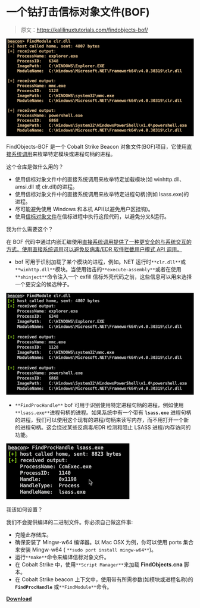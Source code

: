 # 一个钴打击信标对象文件(BOF)

> 原文：<https://kalilinuxtutorials.com/findobjects-bof/>

[![FindObjects-BOF : A Cobalt Strike Beacon Object File (BOF) Project Which Uses Direct System Calls To Enumerate Processes For Specific Loaded Modules Or Process Handles](img//dcff8d5930b8dade55defc1b75e9b7db.png "FindObjects-BOF : A Cobalt Strike Beacon Object File (BOF) Project Which Uses Direct System Calls To Enumerate Processes For Specific Loaded Modules Or Process Handles")](https://1.bp.blogspot.com/-yDnh1hP3GpQ/YOmqmvB0VLI/AAAAAAAAJ8I/-8XgMeW27G0d8-PXp9XiwMbgOLw_Ad_nQCLcBGAsYHQ/s728/FindObjects-BOF_1_FindObjects-700101%25281%2529.png)

FindObjects-BOF 是一个 Cobalt Strike Beacon 对象文件(BOF)项目，它使用[直接系统调用](https://outflank.nl/blog/2019/06/19/red-team-tactics-combining-direct-system-calls-and-srdi-to-bypass-av-edr/)来枚举特定模块或进程句柄的进程。

这个仓库是做什么用的？

*   使用信标对象文件中的直接系统调用来枚举特定加载模块(如 winhttp.dll、amsi.dll 或 clr.dll)的进程。
*   使用信标对象文件中的直接系统调用来枚举特定进程句柄(例如 lsass.exe)的进程。
*   尽可能避免使用 Windows 和本机 API(以避免用户区挂钩)。
*   使用[信标对象文件](https://www.cobaltstrike.com/help-beacon-object-files)在信标进程中执行这段代码，以避免分叉&运行。

我为什么需要这个？

在 BOF 代码中通过内嵌汇编使用[直接系统调用提供了一种更安全的与系统交互的方式。使用直接系统调用可以避免反病毒/EDR 软件拦截用户模式 API 调用。](https://outflank.nl/blog/2020/12/26/direct-syscalls-in-beacon-object-files/)

*   bof 可用于识别加载了某个模块的进程，例如。NET 运行时`**clr.dll**`或`**winhttp.dll**`模块。当使用钴击的`**execute-assembly**`或者在使用`**shinject**`命令注入一个 exfill 信标外壳代码之前，这些信息可以用来选择一个更安全的候选种子。

![](img//d27bec706cf13828821f0bb8b7f4843d.png)

*   `**FindProcHandle**` bof 可用于识别使用特定进程句柄的进程，例如使用`**lsass.exe**`进程句柄的进程。如果系统中有一个带有 **`lsass.exe`** 进程句柄的进程，我们可以使用这个现有的进程/句柄来读写内存，而不用打开一个新的进程句柄。这会绕过某些反病毒/EDR 检测和阻止 LSASS 进程/内存访问的功能。

![](img//ce7efa933ad836ac67eb5b2883ca1989.png)

我该如何设置？

我们不会提供编译的二进制文件。你必须自己做这件事:

*   克隆此存储库。
*   确保安装了 Mingw-w64 编译器。以 Mac OSX 为例，你可以使用 ports 集合来安装 Mingw-w64 ( `**sudo port install mingw-w64**`)。
*   运行`**make**`命令来编译信标对象文件。
*   在 Cobalt Strike 中，使用`**Script Manager**`来加载 **FindObjects.cna** 脚本。
*   在 Cobalt Strike beacon 上下文中，使用带有所需参数(如模块或进程名称)的 **`FindProcHandle`** 或`**FindModule**`命令。

[**Download**](https://github.com/outflanknl/FindObjects-BOF)